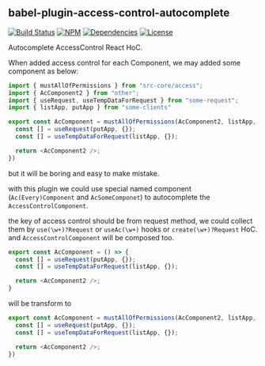 ## babel-plugin-access-control-autocomplete

[![Build Status](https://img.shields.io/travis/morlay/babel-plugin-access-control-autocomplete.svg?style=flat-square)](https://travis-ci.org/morlay/babel-plugin-access-control-autocomplete)
[![NPM](https://img.shields.io/npm/v/babel-plugin-access-control-autocomplete.svg?style=flat-square)](https://npmjs.org/package/babel-plugin-access-control-autocomplete)
[![Dependencies](https://img.shields.io/david/morlay/babel-plugin-access-control-autocomplete.svg?style=flat-square)](https://david-dm.org/morlay/babel-plugin-access-control-autocomplete)
[![License](https://img.shields.io/npm/l/babel-plugin-access-control-autocomplete.svg?style=flat-square)](https://npmjs.org/package/babel-plugin-access-control-autocomplete)

Autocomplete AccessControl React HoC.

When added access control for each Component, we may added some component as below:

```typescript jsx
import { mustAllOfPermissions } from "src-core/access";
import { AcComponent2 } from "other";
import { useRequest, useTempDataForRequest } from "some-request";
import { listApp, putApp } from "some-clients"

export const AcComponent = mustAllOfPermissions(AcComponent2, listApp, putApp)(() => {
  const [] = useRequest(putApp, {});
  const [] = useTempDataForRequest(listApp, {});

  return <AcComponent2 />;
})
```

but it will be boring and easy to make mistake.

with this plugin we could use special named component (`Ac(Every)Component` and `AcSomeComponet`) to autocomplete the `AccessControlComponent`.

the key of access control should be from request method, we could collect them by `use(\w+)?Request` or `useAc(\w+)` hooks or `create(\w+)?Request` HoC.
and `AccessControlComponent` will be composed too.

```typescript jsx
export const AcComponent = () => {
  const [] = useRequest(putApp, {});
  const [] = useTempDataForRequest(listApp, {});

  return <AcComponent2 />;
}
```

will be transform to 

```typescript jsx
export const AcComponent = mustAllOfPermissions(AcComponent2, listApp, putApp)(() => {
  const [] = useRequest(putApp, {});
  const [] = useTempDataForRequest(listApp, {});

  return <AcComponent2 />;
})
```

